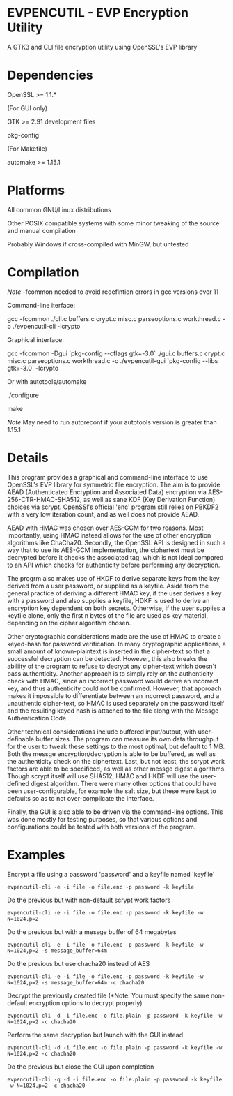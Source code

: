 # EVPENCUTIL - EVP Encryption Utility

A GTK3 and CLI file encryption utility using OpenSSL's EVP library

# Dependencies
OpenSSL >= 1.1.*

(For GUI only)

GTK >= 2.91 development files

pkg-config

(For Makefile)

automake >= 1.15.1

# Platforms

All common GNU/Linux distributions

Other POSIX compatible systems with some minor tweaking of the source and manual compilation

Probably Windows if cross-compiled with MinGW, but untested

# Compilation

*Note* -fcommon needed to avoid redefintion errors in gcc versions over 11

Command-line iterface:

gcc -fcommon ./cli.c buffers.c crypt.c misc.c parseoptions.c workthread.c -o ./evpencutil-cli -lcrypto

Graphical interface:

gcc -fcommon -Dgui \`pkg-config --cflags gtk+-3.0\` ./gui.c buffers.c crypt.c misc.c parseoptions.c workthread.c -o ./evpencutil-gui \`pkg-config --libs gtk+-3.0\` -lcrypto

Or with autotools/automake

./configure

make

*Note* May need to run autoreconf if your autotools version is greater than 1.15.1

# Details

This program provides a graphical and command-line interface to use OpenSSL's EVP library for symmetric file encryption. The aim is to provide AEAD (Authenticated Encryption and Associated Data) encryption via AES-256-CTR-HMAC-SHA512, as well as sane KDF (Key Derivation Function) choices via scrypt. OpenSSl's official 'enc' program still relies on PBKDF2 with a very low iteration count, and as well does not provide AEAD.

AEAD with HMAC was chosen over AES-GCM for two reasons. Most importantly, using HMAC instead allows for the use of other encryption algorithms like ChaCha20. Secondly, the OpenSSL API is designed in such a way that to use its AES-GCM implementation, the ciphertext must be decrypted before it checks the associated tag, which is not ideal compared to an API which checks for authenticity before performing any decryption.

The progrm also makes use of HKDF to derive separate keys from the key derived from a user password, or supplied as a keyfile. Aside from the general practice of deriving a different HMAC key, if the user derives a key with a password and also supplies a keyfile, HDKF is used to derive an encryption key dependent on both secrets. Otherwise, if the user supplies a keyfile alone, only the first n bytes of the file are used as key material, depending on the cipher algorithm chosen.

Other cryptographic considerations made are the use of HMAC to create a keyed-hash for password verification. In many cryptographic applications, a small amount of known-plaintext is inserted in the cipher-text so that a successful decryption can be detected. However, this also breaks the abiliity of the program to refuse to decrypt any cipher-text which doesn't pass authenticity. Another approach is to simply rely on the authenticity check with HMAC, since an incorrect password would derive an incorrect key, and thus authenticity could not be confirmed. However, that approach makes it impossible to differentiate between an incorrect password, and a unauthentic cipher-text, so HMAC is used separately on the password itself and the resulting keyed hash is attached to the file along with the Messge Authentication Code.

Other technical considerations include buffered input/output, with user-definable buffer sizes. The program can measure its own data throughput for the user to tweak these settings to the most optimal, but default to 1 MB. Both the messge encryption/decryption is able to be buffered, as well as the authenticity check on the ciphertext. Last, but not least, the scrypt work factors are able to be specificed, as well as other messge digest algorithms. Though scrypt itself will use SHA512, HMAC and HKDF will use the user-defined digest algorithm. There were many other options that could have been user-configurable, for example the salt size, but these were kept to defaults so as to not over-complicate the interface.

Finally, the GUI is also able to be driven via the command-line options. This was done mostly for testing purposes, so that various options and configurations could be tested with both versions of the program.

# Examples

Encrypt a file using a password 'password' and a keyfile named 'keyfile'

    evpencutil-cli -e -i file -o file.enc -p password -k keyfile

Do the previous but with non-default scrypt work factors

    evpencutil-cli -e -i file -o file.enc -p password -k keyfile -w N=1024,p=2

Do the previous but with a messge buffer of 64 megabytes

    evpencutil-cli -e -i file -o file.enc -p password -k keyfile -w N=1024,p=2 -s message_buffer=64m

Do the previous but use chacha20 instead of AES

    evpencutil-cli -e -i file -o file.enc -p password -k keyfile -w N=1024,p=2 -s message_buffer=64m -c chacha20
    
Decrypt the previously created file (*Note: You must specify the same non-default encryption options to decrypt properly)

    evpencutil-cli -d -i file.enc -o file.plain -p password -k keyfile -w N=1024,p=2 -c chacha20
    
Perform the same decryption but launch with the GUI instead

    evpencutil-cli -d -i file.enc -o file.plain -p password -k keyfile -w N=1024,p=2 -c chacha20
    
Do the previous but close the GUI upon completion

    evpencutil-cli -q -d -i file.enc -o file.plain -p password -k keyfile -w N=1024,p=2 -c chacha20
    
